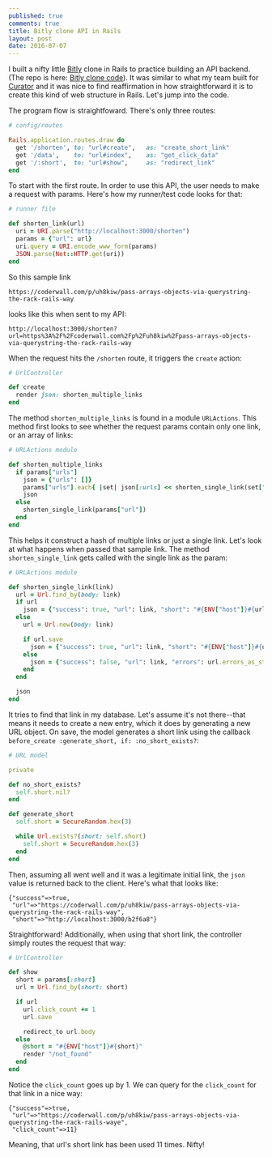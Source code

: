 ```yaml
---
published: true
comments: true
title: Bitly clone API in Rails
layout: post
date: 2016-07-07
---
```



I built a nifty little [Bitly](bitly.com) clone in Rails to practice building an API backend. (The repo is here: [Bitly clone code](https://github.com/mindplace/bitly_clone)). It was similar to what my team built for [Curator](https://github.com/mindplace/Curator) and it was nice to find reaffirmation in how straightforward it is to create this kind of web structure in Rails. Let's jump into the code.

The program flow is straightfoward. There's only three routes:

```ruby
# config/routes

Rails.application.routes.draw do
  get '/shorten', to: "url#create",   as: "create_short_link"
  get '/data',    to: "url#index",    as: "get_click_data"
  get '/:short',  to: "url#show",     as: "redirect_link"
end
```

To start with the first route. In order to use this API, the user needs to make a request with params. Here's how my runner/test code looks for that:

```ruby
# runner file

def shorten_link(url)
  uri = URI.parse("http://localhost:3000/shorten")
  params = {"url": url}
  uri.query = URI.encode_www_form(params)
  JSON.parse(Net::HTTP.get(uri))
end
```

So this sample link
```
https://coderwall.com/p/uh8kiw/pass-arrays-objects-via-querystring-the-rack-rails-way
```
looks like this when sent to my API:
```
http://localhost:3000/shorten?url=https%3A%2F%2Fcoderwall.com%2Fp%2Fuh8kiw%2Fpass-arrays-objects-via-querystring-the-rack-rails-way
```

When the request hits the `/shorten` route, it triggers the `create` action:

```ruby
# UrlController

def create
  render json: shorten_multiple_links
end
```

The method `shorten_multiple_links` is found in a module `URLActions`. This method first looks to see whether the request params contain only one link, or an array of links:

```ruby
# URLActions module

def shorten_multiple_links
  if params["urls"]
	json = {"urls": []}
	params["urls"].each{ |set| json[:urls] << shorten_single_link(set["url"]) }
	json
  else
	shorten_single_link(params["url"])
  end
end
```
This helps it construct a hash of multiple links or just a single link. Let's look at what happens when passed that sample link. The method `shorten_single_link` gets called with the single link as the param:

```ruby
# URLActions module

def shorten_single_link(link)
  url = Url.find_by(body: link)
  if url
	json = {"success": true, "url": link, "short": "#{ENV["host"]}#{url.short}"}
  else
	url = Url.new(body: link)

    if url.save
	  json = {"success": true, "url": link, "short": "#{ENV["host"]}#{url.short}"}
	else
	  json = {"success": false, "url": link, "errors": url.errors_as_string}
	end
  end

  json
end
```

It tries to find that link in my database. Let's assume it's not there--that means it needs to create a new entry, which it does by generating a new URL object. On save, the model generates a short link using the callback `before_create :generate_short, if: :no_short_exists?`:

```ruby
# URL model

private

def no_short_exists?
  self.short.nil?
end

def generate_short
  self.short = SecureRandom.hex(3)

  while Url.exists?(short: self.short)
	self.short = SecureRandom.hex(3)
  end
end
```

Then, assuming all went well and it was a legitimate initial link, the `json` value is returned back to the client. Here's what that looks like:

```
{"success"=>true,
 "url"=>"https://coderwall.com/p/uh8kiw/pass-arrays-objects-via-querystring-the-rack-rails-way",
 "short"=>"http://localhost:3000/b2f6a8"}
```

Straightforward! Additionally, when using that short link, the controller simply routes the request that way:

```ruby
# UrlController

def show
  short = params[:short]
  url = Url.find_by(short: short)

  if url
	url.click_count += 1
	url.save

    redirect_to url.body
  else
	@short = "#{ENV["host"]}#{short}"
	render "/not_found"
  end
end
```

Notice the `click_count` goes up by 1. We can query for the `click_count` for that link in a nice way:

```
{"success"=>true,
 "url"=>"https://coderwall.com/p/uh8kiw/pass-arrays-objects-via-querystring-the-rack-rails-waye",
 "click_count"=>11}
```

Meaning, that url's short link has been used 11 times. Nifty!
